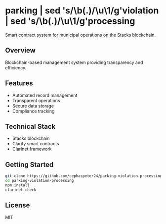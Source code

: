 # parking | sed 's/\b\(.\)/\u\1/g'violation | sed 's/\b\(.\)/\u\1/g'processing

Smart contract system for municipal operations on the Stacks blockchain.

## Overview
Blockchain-based management system providing transparency and efficiency.

## Features
- Automated record management
- Transparent operations
- Secure data storage
- Compliance tracking

## Technical Stack
- Stacks blockchain
- Clarity smart contracts
- Clarinet framework

## Getting Started
```bash
git clone https://github.com/cephaspeter24/parking-violation-processing.git
cd parking-violation-processing
npm install
clarinet check
```

## License
MIT
